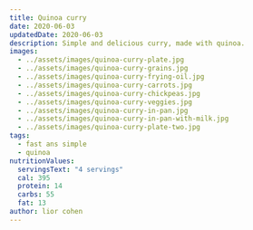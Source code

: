 ```yaml
---
title: Quinoa curry
date: 2020-06-03
updatedDate: 2020-06-03
description: Simple and delicious curry, made with quinoa.
images:
  - ../assets/images/quinoa-curry-plate.jpg
  - ../assets/images/quinoa-curry-grains.jpg
  - ../assets/images/quinoa-curry-frying-oil.jpg
  - ../assets/images/quinoa-curry-carrots.jpg
  - ../assets/images/quinoa-curry-chickpeas.jpg
  - ../assets/images/quinoa-curry-veggies.jpg
  - ../assets/images/quinoa-curry-in-pan.jpg
  - ../assets/images/quinoa-curry-in-pan-with-milk.jpg
  - ../assets/images/quinoa-curry-plate-two.jpg
tags:
  - fast ans simple
  - quinoa
nutritionValues:
  servingsText: "4 servings"
  cal: 395
  protein: 14
  carbs: 55
  fat: 13
author: lior cohen
---
```


<PrintView fileName="quinoa-curry" />
